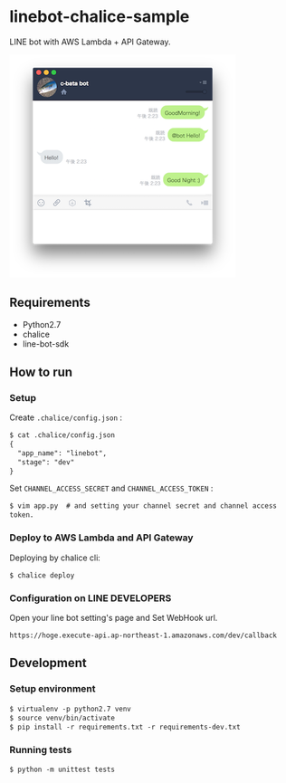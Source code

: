 # linebot-chalice-sample

LINE bot with AWS Lambda + API Gateway.

![Demo](./resources/example.png)

## Requirements

- Python2.7
- chalice
- line-bot-sdk

## How to run

### Setup

Create `.chalice/config.json` :

```console
$ cat .chalice/config.json
{
  "app_name": "linebot", 
  "stage": "dev"
}
```

Set `CHANNEL_ACCESS_SECRET` and `CHANNEL_ACCESS_TOKEN` :

```console
$ vim app.py  # and setting your channel secret and channel access token.
```

### Deploy to AWS Lambda and API Gateway

Deploying by chalice cli:

```console
$ chalice deploy
```

### Configuration on LINE DEVELOPERS

Open your line bot setting's page and Set WebHook url.

```
https://hoge.execute-api.ap-northeast-1.amazonaws.com/dev/callback
```


## Development

### Setup environment

```
$ virtualenv -p python2.7 venv
$ source venv/bin/activate
$ pip install -r requirements.txt -r requirements-dev.txt
```

### Running tests

```
$ python -m unittest tests
```
